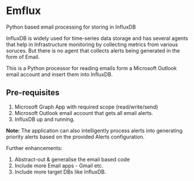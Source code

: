 # Emflux
Python based email processing for storing in InfluxDB

InfluxDB is widely used for time-series data storage and has several agents that help in Infrastructure monitoring by collecting metrics from various soruces. But there is no agent that collects alerts being generated in the form of Email.

This is a Python processor for reading emails form a Microsoft Outlook email account and insert them into InfluxDB.

## Pre-requisites
1. Microsoft Graph App with required scope (read/write/send)
2. Microsoft Outlook email account that gets all email alerts.
3. InfluxDB up and running.

**Note:** The application can also intelligently process alerts into generating priority alerts based on the provided Alerts configuration.

Further enhancements:
1) Abstract-out & generalise the email based code
2) Include more Email apps - Gmail etc.
3) Include more target DBs like InfluxDB.
